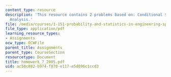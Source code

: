 ```yaml
---
content_type: resource
description: 'This resource contains 2 problems based on: Conditional Second Moment
  Analysis.'
file: /media/courses/1-151-probability-and-statistics-in-engineering-spring-2005/ac58c882b974f870e117e5d896c1ccd3_homework_7_2005.pdf
file_type: application/pdf
learning_resource_types:
- Assignments
ocw_type: OCWFile
parent_title: Assignments
parent_type: CourseSection
resourcetype: Document
title: homework_7_2005.pdf
uid: ac58c882-b974-f870-e117-e5d896c1ccd3
---
```


